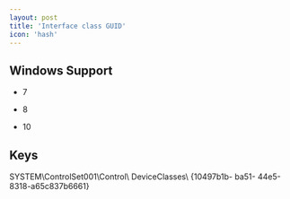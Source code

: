 ```yaml
---
layout: post
title: 'Interface class GUID'
icon: 'hash'
---
```


## Windows Support

- 7

- 8

- 10



## Keys

SYSTEM\ControlSet001\Control\ DeviceClasses\ {10497b1b- ba51- 44e5-8318-a65c837b6661}

